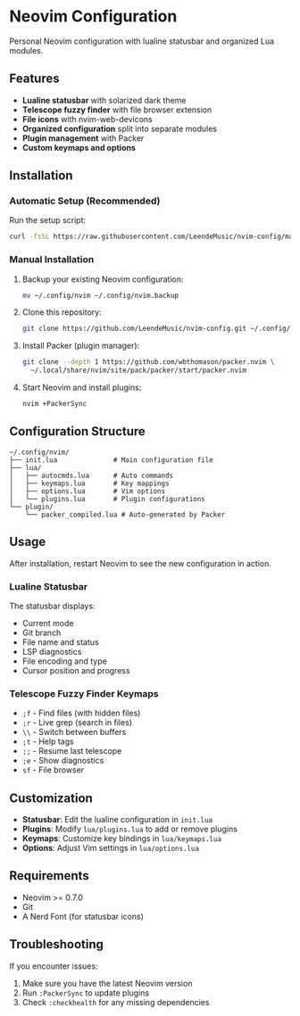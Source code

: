 # Neovim Configuration

Personal Neovim configuration with lualine statusbar and organized Lua modules.

## Features

- **Lualine statusbar** with solarized dark theme
- **Telescope fuzzy finder** with file browser extension
- **File icons** with nvim-web-devicons
- **Organized configuration** split into separate modules
- **Plugin management** with Packer
- **Custom keymaps and options**

## Installation

### Automatic Setup (Recommended)

Run the setup script:

```bash
curl -fsSL https://raw.githubusercontent.com/LeendeMusic/nvim-config/main/install.sh | bash
```

### Manual Installation

1. Backup your existing Neovim configuration:
   ```bash
   mv ~/.config/nvim ~/.config/nvim.backup
   ```

2. Clone this repository:
   ```bash
   git clone https://github.com/LeendeMusic/nvim-config.git ~/.config/nvim
   ```

3. Install Packer (plugin manager):
   ```bash
   git clone --depth 1 https://github.com/wbthomason/packer.nvim \
     ~/.local/share/nvim/site/pack/packer/start/packer.nvim
   ```

4. Start Neovim and install plugins:
   ```bash
   nvim +PackerSync
   ```

## Configuration Structure

```
~/.config/nvim/
├── init.lua              # Main configuration file
├── lua/
│   ├── autocmds.lua      # Auto commands
│   ├── keymaps.lua       # Key mappings
│   ├── options.lua       # Vim options
│   └── plugins.lua       # Plugin configurations
└── plugin/
    └── packer_compiled.lua # Auto-generated by Packer
```

## Usage

After installation, restart Neovim to see the new configuration in action. 

### Lualine Statusbar
The statusbar displays:
- Current mode
- Git branch
- File name and status
- LSP diagnostics
- File encoding and type
- Cursor position and progress

### Telescope Fuzzy Finder Keymaps
- `;f` - Find files (with hidden files)
- `;r` - Live grep (search in files)
- `\\` - Switch between buffers
- `;t` - Help tags
- `;;` - Resume last telescope
- `;e` - Show diagnostics
- `sf` - File browser

## Customization

- **Statusbar**: Edit the lualine configuration in `init.lua`
- **Plugins**: Modify `lua/plugins.lua` to add or remove plugins
- **Keymaps**: Customize key bindings in `lua/keymaps.lua`
- **Options**: Adjust Vim settings in `lua/options.lua`

## Requirements

- Neovim >= 0.7.0
- Git
- A Nerd Font (for statusbar icons)

## Troubleshooting

If you encounter issues:

1. Make sure you have the latest Neovim version
2. Run `:PackerSync` to update plugins
3. Check `:checkhealth` for any missing dependencies